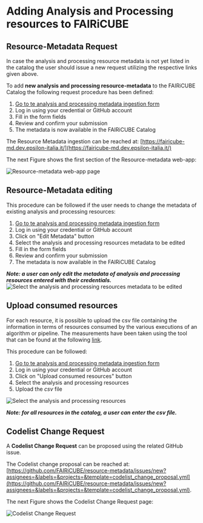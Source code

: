 # Adding Analysis and Processing resources to FAIRiCUBE

## Resource-Metadata Request

In case the analysis and processing resource metadata is not yet listed in the catalog the user should issue a new request utilizing the respective links given above.

To add **new analysis and processing resource-metadata** to the FAIRiCUBE Catalog the following request procedure has been defined:

1. [Go to te analysis and processing metadata ingestion form](https://fairicube-md.dev.epsilon-italia.it/)
2. Log in using your credential or GitHub account
3. Fill in the form fields
4. Review and confirm your submission
5. The metadata is now available in the FAIRiCUBE Catalog


The Resource Metadata ingestion can be reached at: [https://fairicube-md.dev.epsilon-italia.it/](https://fairicube-md.dev.epsilon-italia.it/)

The next Figure shows the first section of the Resource-metadata web-app:

![Resource-metadata web-app page](../images/ap_form.png)


## Resource-Metadata editing

This procedure can be followed if the user needs to change the metadata of existing analysis and processing resources:

1. [Go to te analysis and processing metadata ingestion form](https://fairicube-md.dev.epsilon-italia.it/)
2. Log in using your credential or GitHub account
3. Click on "Edit Metadata" button
4. Select the analysis and processing resources metadata to be edited 
5. Fill in the form fields
6. Review and confirm your submission
7. The metadata is now available in the FAIRiCUBE Catalog

***Note: a user can only edit the metadata of analysis and processing resources entered with their credentials.***
![Select the analysis and processing resources metadata to be edited](../images/editing-md.png)


## Upload consumed resources

For each resource, it is possible to upload the csv file containing the information in terms of resources consumed by the various executions of an algorithm or pipeline. The measurements have been taken using the tool that can be found at the following [link](https://github.com/FAIRiCUBE/common-code/tree/main/record-computational-demands-automatically). 

This procedure can be followed:

1. [Go to te analysis and processing metadata ingestion form](https://fairicube-md.dev.epsilon-italia.it/)
2. Log in using your credential or GitHub account
3. Click on "Upload consumed resources" button
4. Select the analysis and processing resources
5. Upload the *csv* file

![Select the analysis and processing resources](../images/upload-consumed.png)

***Note: for all resources in the catalog, a user can enter the csv file.***

## Codelist Change Request

A **Codelist Change Request** can be proposed using the related GitHub issue.

The Codelist change proposal can be reached at:  [https://github.com/FAIRiCUBE/resource-metadata/issues/new?assignees=&labels=&projects=&template=codelist_change_proposal.yml](https://github.com/FAIRiCUBE/resource-metadata/issues/new?assignees=&labels=&projects=&template=codelist_change_proposal.yml).

The next Figure shows the Codelist Change Request page:

![Codelist Change Request](../images/FAIRiCUBE_codelist_change.png)

